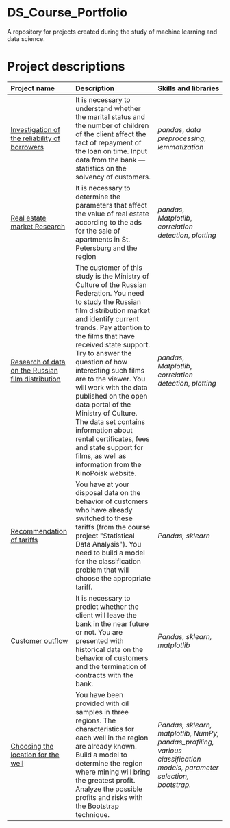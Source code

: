 # DS_Course_Portfolio

A repository for projects created during the study of machine learning and data science.

# Project descriptions

| Project name | Description | Skills and libraries | 
| :---------------------- | :---------------------- | :---------------------- |
|[Investigation of the reliability of borrowers](Investigation-of-the-reliability-of-borrowers) | It is necessary to understand whether the marital status and the number of children of the client affect the fact of repayment of the loan on time. Input data from the bank — statistics on the solvency of customers.| *pandas*, *data preprocessing*, *lemmatization* |
|[Real estate market Research](Real-estate-market-Research) | It is necessary to determine the parameters that affect the value of real estate according to the ads for the sale of apartments in St. Petersburg and the region | *pandas*, *Matplotlib*, *correlation detection*, *plotting* |
|[Research of data on the Russian film distribution](Research-of-data-on-the-Russian-film-distribution) | The customer of this study is the Ministry of Culture of the Russian Federation. You need to study the Russian film distribution market and identify current trends. Pay attention to the films that have received state support. Try to answer the question of how interesting such films are to the viewer. You will work with the data published on the open data portal of the Ministry of Culture. The data set contains information about rental certificates, fees and state support for films, as well as information from the KinoPoisk website. | *pandas*, *Matplotlib*, *correlation detection*, *plotting* |
|[Recommendation of tariffs](Recommendation-of-tariffs) | You have at your disposal data on the behavior of customers who have already switched to these tariffs (from the course project "Statistical Data Analysis"). You need to build a model for the classification problem that will choose the appropriate tariff. | *Pandas, sklearn* |
|[Customer outflow](Customer-outflow) |It is necessary to predict whether the client will leave the bank in the near future or not. You are presented with historical data on the behavior of customers and the termination of contracts with the bank.  | *Pandas, sklearn, matplotlib* |
|[Choosing the location for the well](Choosing-the-location-for-the-well) |You have been provided with oil samples in three regions. The characteristics for each well in the region are already known. Build a model to determine the region where mining will bring the greatest profit. Analyze the possible profits and risks with the Bootstrap technique.| *Pandas, sklearn, matplotlib, NumPy, pandas_profiling, various classification models, parameter selection, bootstrap.* |

